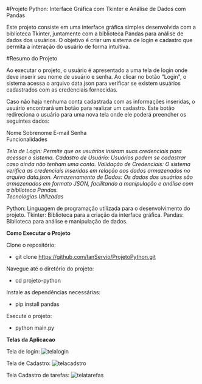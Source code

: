 #Projeto Python: Interface Gráfica com Tkinter e Análise de Dados com Pandas
   

Este projeto consiste em uma interface gráfica simples desenvolvida com a biblioteca Tkinter, juntamente com a biblioteca Pandas para análise de dados dos usuários. O objetivo é criar um sistema de login e cadastro que permita a interação do usuário de forma intuitiva.    

#Resumo do Projeto
   

Ao executar o projeto, o usuário é apresentado a uma tela de login onde deve inserir seu nome de usuário e senha. Ao clicar no botão "Login", o sistema acessa o arquivo data.json para verificar se existem usuários cadastrados com as credenciais fornecidas.    

Caso não haja nenhuma conta cadastrada com as informações inseridas, o usuário encontrará um botão para realizar um cadastro. Este botão redireciona o usuário para uma nova tela onde ele poderá preencher os seguintes dados:    

Nome
Sobrenome
E-mail
Senha    
Funcionalidades
   

*Tela de Login: Permite que os usuários insiram suas credenciais para acessar o sistema.*
*Cadastro de Usuário: Usuários podem se cadastrar caso ainda não tenham uma conta.*
*Validação de Credenciais: O sistema verifica as credenciais inseridas em relação aos dados armazenados no arquivo data.json.*
*Armazenamento de Dados: Os dados dos usuários são armazenados em formato JSON, facilitando a manipulação e análise com a biblioteca Pandas.*    
*Tecnologias Utilizadas*
   

Python: Linguagem de programação utilizada para o desenvolvimento do projeto.
Tkinter: Biblioteca para a criação da interface gráfica.
Pandas: Biblioteca para análise e manipulação de dados. 



**Como Executar o Projeto**

Clone o repositório:
 - git clone https://github.com/IanServio/ProjetoPython.git

Navegue até o diretório do projeto:
 - cd projeto-python

Instale as dependências necessárias:
 - pip install pandas

Execute o projeto:
 - python main.py


**Telas da Aplicacao**

Tela de login:
![telalogin](https://github.com/user-attachments/assets/c7d5a01d-7e63-4bb6-87a1-66c91e7e75ac)

Tela de Cadastro:
![telacadstro](https://github.com/user-attachments/assets/b54f6111-bef4-4e32-904a-a43785bc098f)

Tela Cadastro de tarefas:
![telatarefas](https://github.com/user-attachments/assets/ae319847-351d-417c-9412-f8fba64eb942)

